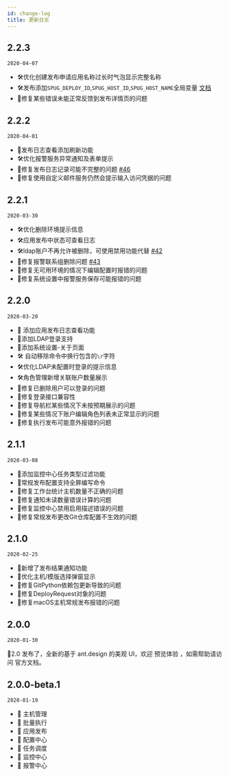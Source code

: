```yaml
---
id: change-log
title: 更新日志
---
```


## 2.2.3

`2020-04-07`
- 🛠优化创建发布申请应用名称过长时气泡显示完整名称
- 🛠发布添加`SPUG_DEPLOY_ID`,`SPUG_HOST_ID`,`SPUG_HOST_NAME`全局变量 [文档](/docs/deploy-config/#%E5%85%A8%E5%B1%80%E5%8F%98%E9%87%8F)
- 🐞修复某些错误未能正常反馈到发布详情页的问题

## 2.2.2

`2020-04-01`
- 🌟发布日志查看添加刷新功能
- 🛠优化报警服务异常通知及表单提示
- 🐞修复发布日志记录可能不完整的问题 [#46](https://github.com/openspug/spug/issues/46)
- 🐞修复使用自定义邮件服务仍然会提示输入访问凭据的问题

## 2.2.1

`2020-03-30`
- 🛠优化删除环境提示信息
- 🛠应用发布中状态可查看日志
- 🛠ldap账户不再允许被删除，可使用禁用功能代替 [#42](https://github.com/openspug/spug/issues/42)
- 🐞修复报警联系组删除问题 [#43](https://github.com/openspug/spug/issues/43)
- 🐞修复无可用环境的情况下编辑配置时报错的问题
- 🐞修复系统设置中报警服务保存可能报错的问题

## 2.2.0

`2020-03-20`
- 🌟 添加应用发布日志查看功能
- 🌟添加LDAP登录支持
- 🌟添加系统设置-关于页面
- 🛠 自动移除命令中换行包含的`\r`字符
- 🛠优化LDAP未配置时登录的提示信息
- 🛠角色管理新增关联账户数量展示
- 🐞修复已删除用户可以登录的问题
- 🐞修复登录接口兼容性
- 🐞修复导航栏某些情况下未按预期展示的问题
- 🐞修复某些情况下账户编辑角色列表未正常显示的问题
- 🐞修复执行发布可能意外报错的问题

## 2.1.1

`2020-03-08`
- 🌟添加监控中心任务类型过滤功能
- 🌟常规发布配置支持全屏编写命令
- 🐞修复工作台统计主机数量不正确的问题
- 🐞修复通知未读数量错误计算的问题
- 🐞修复监控中心禁用启用描述错误的问题
- 🐞修复常规发布更改Git仓库配置不生效的问题

## 2.1.0

`2020-02-25`

- 🌟新增了发布结果通知功能
- 🐞优化主机/模版选择弹窗显示
- 🐞修复GitPython依赖包更新导致的问题
- 🐞修复DeployRequest对象的问题
- 🐞修复macOS主机常规发布报错的问题


## 2.0.0

`2020-01-30`

🎉2.0 发布了，全新的基于 ant.design 的美观 UI，欢迎 预览体验 ，如需帮助请访问 官方文档。


## 2.0.0-beta.1

`2020-01-19`

- 🌟 主机管理
- 🌟 批量执行
- 🌟 应用发布
- 🌟 配置中心
- 🌟 任务调度
- 🌟 监控中心
- 🌟 报警中心
